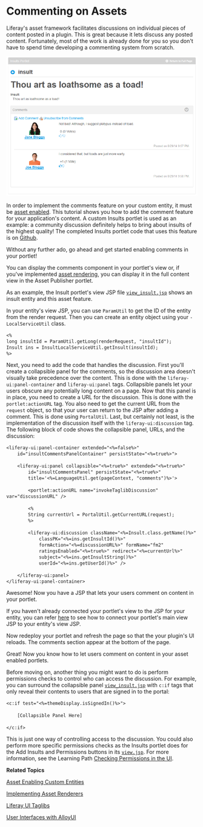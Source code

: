 # Commenting on Assets [](id=commenting-on-assets)

<!--
Testing Notes:

The starting example portlet for this tutorial is at ...
liferay-docs\develop\tutorials\tutorials-sdk-6.2-ga3\portlets\asset-framework-02-asset-enable-insults-portlet

On completing this tutorial, the example portlet looks like the portlet at ...
liferay-docs\develop\tutorials\tutorials-sdk-6.2-ga3\portlets\asset-framework-03-end-insults-portlet

Make sure to read their README files.
-->

Liferay's asset framework facilitates discussions on individual pieces of 
content posted in a plugin. This is great because it lets discuss any posted
content. Fortunately, most of the work is already done for you so you don't have
to spend time developing a commenting system from scratch. 

![Figure 1: Your JSP lets users comment on content in your portlet.](../../images/asset-fw-comments.png)

In order to implement the comments feature on your custom entity, it must be [asset enabled](/develop/tutorials/-/knowledge_base/6-2/adding-updating-and-deleting-assets-for-custom-entities). 
This tutorial shows you how to add the comment feature for your application's
content. A custom Insults portlet is used as an example: a community discussion
definitely helps to bring about insults of the highest quality! The
completed Insults portlet code that uses this feature is on 
[Github](https://github.com/liferay/liferay-docs/tree/6.2.x/develop/tutorials/tutorials-sdk-6.2-ga3/portlets/asset-framework-03-end-insults-portlet).

Without any further ado, go ahead and get started enabling comments in your 
portlet!

You can display the comments component in your portlet's view 
or, if you've implemented [asset rendering](/develop/learning-paths/-/knowledge_base/6-2/implementing-asset-renderers),
you can display it in the full content view in the Asset Publisher portlet. 

As an example, the Insult portlet's view JSP file
[`view_insult.jsp`](https://github.com/liferay/liferay-docs/blob/6.2.x/develop/tutorials/tutorials-sdk-6.2-ga3/portlets/asset-framework-03-end-insults-portlet/docroot/html/insult/view_insult.jsp)
shows an insult entity and this asset feature. 

In your entity's view JSP, you can use `ParamUtil` to get the ID of the entity
from the render request. Then you can create an entity object using your
`-LocalServiceUtil` class. 

    <%
    long insultId = ParamUtil.getLong(renderRequest, "insultId");
    Insult ins = InsultLocalServiceUtil.getInsult(insultId);
    %>

Next, you need to add the code that handles the discussion. First you'll create 
a collapsible panel for the comments, so the discussion area doesn't visually
take precedence over the content. This is done with the
`liferay-ui:panel-container` and `liferay-ui:panel` tags. Collapsible panels let
your users obscure any potentially long content on a page. Now that this panel
is in place, you need to create a URL for the discussion. This is done with the
`portlet:actionURL` tag. You also need to get the current URL from the `request`
object, so that your user can return to the JSP after adding a comment. This is
done using `PortalUtil`. Last, but certainly not least, is the implementation of
the discussion itself with the `liferay-ui:discussion` tag. The following block
of code shows the collapsible panel, URLs, and the discussion:

    <liferay-ui:panel-container extended="<%=false%>"
        id="insultCommentsPanelContainer" persistState="<%=true%>">
	
        <liferay-ui:panel collapsible="<%=true%>" extended="<%=true%>"
            id="insultCommentsPanel" persistState="<%=true%>"
            title='<%=LanguageUtil.get(pageContext, "comments")%>'>
	
            <portlet:actionURL name="invokeTaglibDiscussion" var="discussionURL" />
			
            <%
            String currentUrl = PortalUtil.getCurrentURL(request);
            %>
	
            <liferay-ui:discussion className="<%=Insult.class.getName()%>"
                classPK="<%=ins.getInsultId()%>"
                formAction="<%=discussionURL%>" formName="fm2"
                ratingsEnabled="<%=true%>" redirect="<%=currentUrl%>"
                subject="<%=ins.getInsultString()%>"
                userId="<%=ins.getUserId()%>" />

        </liferay-ui:panel>
    </liferay-ui:panel-container>

Awesome! Now you have a JSP that lets your users comment on content in your 
portlet.

If you haven't already connected your portlet's view to the JSP for your entity,
you can refer [here](/develop/tutorials/-/knowledge_base/6-2/relating-assets#creating-a-url-to-your-new-jsp)
to see how to connect your portlet's main view JSP to your entity's view JSP. 

Now redeploy your portlet and refresh the page so that the your plugin's UI
reloads. The comments section appear at the bottom of the page.

Great! Now you know how to let users comment on content in your asset enabled 
portlets. 

Before moving on, another thing you might want to do is perform permissions 
checks to control who can access the discussion. For example, you can surround
the collapsible panel 
[`view_insult.jsp`](https://github.com/liferay/liferay-docs/blob/6.2.x/develop/tutorials/tutorials-sdk-6.2-ga3/portlets/asset-framework-03-end-insults-portlet/docroot/html/insult/view_insult.jsp)
with `c:if` tags that only reveal their contents to users that are signed in to
the portal:

    <c:if test="<%=themeDisplay.isSignedIn()%>">

        [Collapsible Panel Here]

    </c:if>

This is just one way of controlling access to the discussion. You 
could also perform more specific permissions checks as the Insults 
portlet does for the Add Insults and Permissions buttons in its [`view.jsp`](https://github.com/liferay/liferay-docs/blob/6.2.x/develop/tutorials/tutorials-sdk-6.2-ga3/portlets/asset-framework-03-end-insults-portlet/docroot/html/insult/view.jsp).
For more information, see the Learning Path [Checking Permissions in the UI](/develop/learning-paths/-/knowledge_base/6-2/checking-for-permissions-in-the-ui).

**Related Topics**

[Asset Enabling Custom Entities](/develop/learning-paths/-/knowledge_base/6-2/asset-enabling-custom-entities)

[Implementing Asset Renderers](/develop/learning-paths/-/knowledge_base/6-2/implementing-asset-renderers)

[Liferay UI Taglibs](/develop/tutorials/-/knowledge_base/6-2/liferay-ui-taglibs)

[User Interfaces with AlloyUI](/develop/tutorials/-/knowledge_base/6-2/alloyui)

